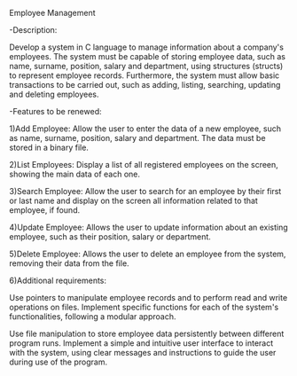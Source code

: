 Employee Management

-Description:

Develop a system in C language to manage information about a company's employees. The system must be capable of storing employee data, such as name, surname, position, salary and department, using structures (structs) to represent employee records. Furthermore, the system must allow basic transactions to be carried out, such as adding, listing, searching, updating and deleting employees.

-Features to be renewed:

1)Add Employee: Allow the user to enter the data of a new employee, such as name, surname, position, salary and department. The data must be stored in a binary file.

2)List Employees: Display a list of all registered employees on the screen, showing the main data of each one.

3)Search Employee: Allow the user to search for an employee by their first or last name and display on the screen all information related to that employee, if found.

4)Update Employee: Allows the user to update information about an existing employee, such as their position, salary or department.

5)Delete Employee: Allows the user to delete an employee from the system, removing their data from the file.

6)Additional requirements:

Use pointers to manipulate employee records and to perform read and write operations on files.
Implement specific functions for each of the system's functionalities, following a modular approach.

Use file manipulation to store employee data persistently between different program runs.
Implement a simple and intuitive user interface to interact with the system, using clear messages and instructions to guide the user during use of the program.
